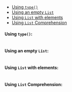 - [Using `type()`](#using-type())
- [Using an empty `List`](#using-an-empty-list)
- [Using `List` with elements](#using-list-with-elements)
- [Using `List` Comprehension](#using-list-comprehension)
#### <a name="using-type()"></a>Using `type()`:
```python
```
#### <a name="using-an-empty-list"></a>Using an empty `List`:
```python
```
#### <a name="using-list-with-elements"></a>Using `List` with elements:
```python
```
#### <a name="using-list-comprehension"></a>Using `List` Comprehension:
```python
```
